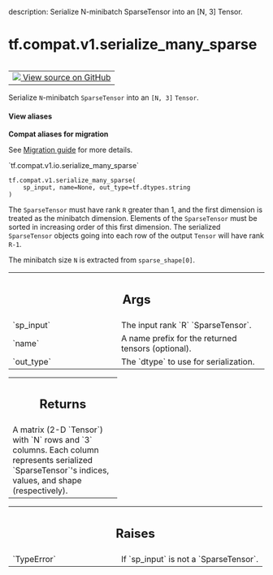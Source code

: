 description: Serialize N-minibatch SparseTensor into an [N, 3] Tensor.

<div itemscope itemtype="http://developers.google.com/ReferenceObject">
<meta itemprop="name" content="tf.compat.v1.serialize_many_sparse" />
<meta itemprop="path" content="Stable" />
</div>

# tf.compat.v1.serialize_many_sparse

<!-- Insert buttons and diff -->

<table class="tfo-notebook-buttons tfo-api nocontent" align="left">
<td>
  <a target="_blank" href="https://github.com/tensorflow/tensorflow/blob/r2.3/tensorflow/python/ops/sparse_ops.py#L2098-L2125">
    <img src="https://www.tensorflow.org/images/GitHub-Mark-32px.png" />
    View source on GitHub
  </a>
</td>
</table>



Serialize `N`-minibatch `SparseTensor` into an `[N, 3]` `Tensor`.

<section class="expandable">
  <h4 class="showalways">View aliases</h4>
  <p>
<b>Compat aliases for migration</b>
<p>See
<a href="https://www.tensorflow.org/guide/migrate">Migration guide</a> for
more details.</p>
<p>`tf.compat.v1.io.serialize_many_sparse`</p>
</p>
</section>

<pre class="devsite-click-to-copy prettyprint lang-py tfo-signature-link">
<code>tf.compat.v1.serialize_many_sparse(
    sp_input, name=None, out_type=tf.dtypes.string
)
</code></pre>



<!-- Placeholder for "Used in" -->

The `SparseTensor` must have rank `R` greater than 1, and the first dimension
is treated as the minibatch dimension.  Elements of the `SparseTensor`
must be sorted in increasing order of this first dimension.  The serialized
`SparseTensor` objects going into each row of the output `Tensor` will have
rank `R-1`.

The minibatch size `N` is extracted from `sparse_shape[0]`.

<!-- Tabular view -->
 <table class="responsive fixed orange">
<colgroup><col width="214px"><col></colgroup>
<tr><th colspan="2"><h2 class="add-link">Args</h2></th></tr>

<tr>
<td>
`sp_input`
</td>
<td>
The input rank `R` `SparseTensor`.
</td>
</tr><tr>
<td>
`name`
</td>
<td>
A name prefix for the returned tensors (optional).
</td>
</tr><tr>
<td>
`out_type`
</td>
<td>
The `dtype` to use for serialization.
</td>
</tr>
</table>



<!-- Tabular view -->
 <table class="responsive fixed orange">
<colgroup><col width="214px"><col></colgroup>
<tr><th colspan="2"><h2 class="add-link">Returns</h2></th></tr>
<tr class="alt">
<td colspan="2">
A matrix (2-D `Tensor`) with `N` rows and `3` columns. Each column
represents serialized `SparseTensor`'s indices, values, and shape
(respectively).
</td>
</tr>

</table>



<!-- Tabular view -->
 <table class="responsive fixed orange">
<colgroup><col width="214px"><col></colgroup>
<tr><th colspan="2"><h2 class="add-link">Raises</h2></th></tr>

<tr>
<td>
`TypeError`
</td>
<td>
If `sp_input` is not a `SparseTensor`.
</td>
</tr>
</table>

